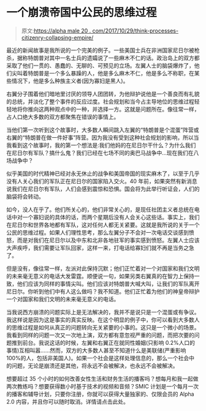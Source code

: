 # 一个崩溃帝国中公民的思维过程

> 原文:[https://alpha male 20 . com/2017/10/29/think-processes-citizenry-collapsing-empire/](https://alphamale20.com/2017/10/29/thought-processes-citizenry-collapsing-empire/)

最近的新闻故事是我所说的一个完美的例子。一些美国士兵在非洲国家尼日尔被枪杀，据称特朗普对其中一名士兵的遗孀说了一些麻木不仁的话。政治岛上的双方都采取了他们一贯的、愚蠢的、无聊的、可预见的立场。左翼人士的脑袋爆炸了，他们尖叫着特朗普是一个多么暴躁的人，他是多么麻木不仁，他是多么不称职，在某些情况下，他是多么种族主义者(因为寡妇是黑人)。

右翼分子围着他们暗地里讨厌的领导人团团转，为他辩护说他是一个善良而有礼貌的总统，并淡化了整个事件的反应过度。社会规划和当今占主导地位的思维过程轻轻地将你推向这两种观点中的一种，并选择一方。这就是问题所在。像往常一样，占人口绝大多数的双方都聚焦在错误的事情上。

当他们第一次听到这个故事时，大多数人瞬间跳入左翼的“特朗普是个混蛋”阵营或右翼的“特朗普在做一件好事”阵营。因为我没有受到这种社会规划的影响，所以当我看到这个故事时，我的第一个想法是:我们他妈的在尼日尔干什么？为什么我们在尼日尔有军队？搞什么鬼？我们已经在七场不同的奥巴马战争中…现在我们在八场战争中？

似乎美国的时代精神已经对永无休止的战争和美国帝国的现实麻木了，以至于几乎没有人关心我们的军队正在尼日尔的国家陷入交火。40 年前，如果突然有新消息说我们在尼日尔有军队，人们会感到震惊和恐惧。国会将为此举行听证会，人们的脑袋将会转动。

如今，没人在乎了。他们所关心的，他们非常关心的，是现任社团主义者总统在电话中对一个寡妇说的具体的话，而两个星期后没有人会关心这些话。事实上，我们在尼日尔和世界各地都有军队，这对任何人都无关紧要。这就是我所说的关于一个公民的思维过程。如果人们理性思考，那么左翼分子不会对一次电话交谈感到愤怒，而是对我们在尼日尔以及中东和北非各地驻军的事实感到愤怒。左翼人士应该大声疾呼，我们需要让军队回家，这样一来，打电话给寡妇们就不再是当务之急了。

但是没有，像往常一样，左派对此保持沉默；他们正忙着对一个对国家和我们文明的未来毫无意义的电话大发雷霆。顺便说一句，如果另类右翼真的在智力上保持一致，他们应该为同样的事情尖叫。他们应该对特朗普大喊大叫，让我们的军队离开尼日尔。你听到他们中有人这么做吗？我不知道。他们正忙着为他们的神皇帝辩护一个对国家和我们文明的未来毫无意义的电话。

当我说西方崩溃的问题实际上是无法解决的，我并不是说只是一个混蛋或有争议。我这样说是因为这是事实的真实反映。在这个明显的例子中，你可以看到大多数人的思维过程是如何从真正的问题转向无关紧要的小事的。这只是一个微小的场景。我看到同样的问题一次又一次地上演，双方都有意忽视严重的问题，而把次要的问题推到前台。我说这话的时候，左翼和右翼正在就同性婚姻(只影响 0.2%人口的事情)互相叫嚣……然而，双方的大多数人甚至不知道什么是美联储(严重影响 100%的人，包括非美国人)。如果一个社会是这样处理信息的，那么一个社会中的问题，无论是崩溃还是其他，将永远不会被解决，也永远不会被解决。

想要超过 35 个小时的如何改善女性生活和财务生活的播客吗？想每月和我一起做两次教练吗？想要获得数小时基于技术的视频和音频？SMIC 计划是一个每月一次的播客和辅导计划，只要你注册，你就可以获得大量独家的、仅限会员的 Alpha 2.0 内容，并且你可以随时取消。详情请点击此处。